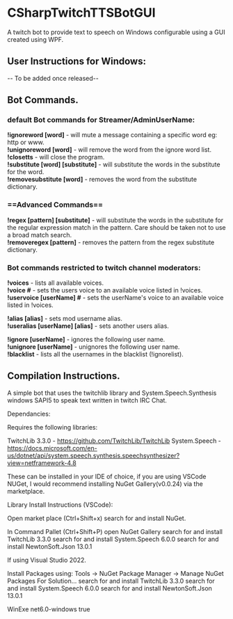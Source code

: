 # CSharpTwitchTTSBotGUI

 A twitch bot to provide text to speech on Windows configurable using a GUI created using WPF.

## User Instructions for Windows:

-- To be added once released--

## Bot Commands.

### default Bot commands for Streamer/AdminUserName:

**!ignoreword [word]** - will mute a message containing a specific word eg: http or www.  
**!unignoreword [word]** - will remove the word from the ignore word list.  
**!closetts** - will close the program.  
**!substitute [word] [substitute]** - will substitute the words in the substitute for the word.  
**!removesubstitute [word]** - removes the word from the substitute dictionary. 

### ==Advanced Commands==

**!regex [pattern] [substitute]** - will substitute the words in the substitute for the regular expression match in the pattern. Care should be taken not to use a broad match search.  
**!removeregex [pattern]** - removes the pattern from the regex substitute dictionary.  

### Bot commands restricted to twitch channel moderators:

**!voices** - lists all available voices.  
**!voice #** - sets the users voice to an available voice listed in !voices.  
**!uservoice [userName] #** - sets the userName's voice to an available voice listed in !voices.  

**!alias [alias]** - sets mod username alias.  
**!useralias [userName] [alias]** - sets another users alias.  

**!ignore [userName]** - ignores the following user name.  
**!unignore [userName]** - unignores the following user name.  
**!blacklist** - lists all the usernames in the blacklist (!ignorelist).  


## Compilation Instructions.
 
 A simple bot that uses the twitchlib library and System.Speech.Synthesis windows SAPI5 to speak text written in twitch IRC Chat.  

 Dependancies:

 Requires the following libraries:

 TwitchLib 3.3.0 - https://github.com/TwitchLib/TwitchLib
 System.Speech - https://docs.microsoft.com/en-us/dotnet/api/system.speech.synthesis.speechsynthesizer?view=netframework-4.8

These can be installed in your IDE of choice, if you are using VSCode NUGet, I would recommend installing NuGet Gallery(v0.0.24) via the marketplace.

Library Install Instructions (VSCode):

Open market place (Ctrl+Shift+x)
search for and install NuGet.

In Command Pallet (Ctrl+Shift+P)
open NuGet Gallery
search for and install TwitchLib 3.3.0
search for and install System.Speech 6.0.0
search for and install NewtonSoft.Json 13.0.1

If using Visual Studio 2022.

Install Packages using: Tools -> NuGet Package Manager -> Manage NuGet Packages For Solution...
search for and install TwitchLib 3.3.0
search for and install System.Speech 6.0.0
search for and install NewtonSoft.Json 13.0.1


<OutputType> WinExe
<TargetFramework> net6.0-windows
<UseWPF> true


